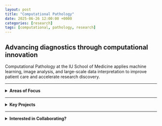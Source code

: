 ```yaml
---
layout: post
title: "Computational Pathology"
date: 2025-06-26 12:00:00 +0000
categories: [research]
tags: [computational, pathology, research]
---
```


## Advancing diagnostics through computational innovation

Computational Pathology at the IU School of Medicine applies machine learning, image analysis, and large-scale data interpretation to improve patient care and accelerate research discovery.

---

<details>
  <summary><strong>Areas of Focus</strong></summary>

  - **AI in Histopathology**: Using deep learning for cancer detection and grading.  
  - **Big Data Analytics**: Integrating clinical and molecular data for precision diagnostics.  
  - **Collaborative Platforms**: Developing tools for research data sharing across institutions.

</details>

---

<details>
  <summary><strong>Key Projects</strong></summary>

  - _Predictive Modeling of Prostate Cancer Outcomes_  
  - _AI-driven Diagnostic Tools for Renal Pathology_  
  - _Digital Slide Repositories for Education and Research_

</details>

---

<details>
  <summary><strong>Interested in Collaborating?</strong></summary>

  We welcome researchers, clinicians, and industry partners.  
  👉 [Contact Us](mailto:your-email@iu.edu)

</details>